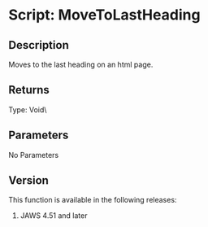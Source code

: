 # Script: MoveToLastHeading

## Description

Moves to the last heading on an html page.

## Returns

Type: Void\

## Parameters

No Parameters

## Version

This function is available in the following releases:

1.  JAWS 4.51 and later
